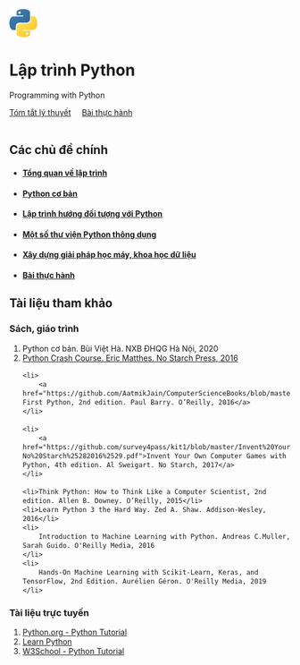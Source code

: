 <div class="text-center">
    <img src="./img/python-5-logo-png-transparent.png" width="10%">
</div>

# Lập trình Python 
Programming with Python

<div class="text-center">
    <a href="topics/" class="btn btn-primary" role="button">Tóm tắt lý thuyết</a>
    &nbsp;&nbsp;&nbsp;
    <a href="labs/" class="btn btn-primary" role="button">Bài thực hành</a>
</div><br>

## Các chủ đề chính
- #### [Tổng quan về lập trình](topics/overview)
- #### [Python cơ bản](topics/python-basic/)
- #### [Lập trình hướng đối tượng với Python](#)
- #### [Một số thư viện Python thông dụng](#)
- #### [Xây dựng giải pháp học máy, khoa học dữ liệu](#)
- #### [Bài thực hành](#)
  
## Tài liệu tham khảo
### Sách, giáo trình

<ol>
    <li>Python cơ bản. Bùi Việt Hà. NXB ĐHQG Hà Nội, 2020</li>
    <li>
        <a href="https://bedford-computing.co.uk/learning/wp-content/uploads/2015/10/No.Starch.Python.Oct_.2015.ISBN_.1593276036.pdf">Python Crash Course. Eric Matthes. No Starch Press, 2016</a>
    </li>

    <li>
        <a href="https://github.com/AatmikJain/ComputerScienceBooks/blob/master/Python%20Head%20First%2C%202nd%20Edition.pdf">Head-First Python, 2nd edition. Paul Barry. O’Reilly, 2016</a>
    </li>

    <li>
        <a href="https://github.com/survey4pass/kit1/blob/master/Invent%20Your%20Own%20Computer%20Games%20with%20Python-No%20Starch%25282016%2529.pdf">Invent Your Own Computer Games with Python, 4th edition. Al Sweigart. No Starch, 2017</a>
    </li>

    <li>Think Python: How to Think Like a Computer Scientist, 2nd edition. Allen B. Downey. O’Reilly, 2015</li>
    <li>Learn Python 3 the Hard Way. Zed A. Shaw. Addison-Wesley, 2016</li>
    <li>
        Introduction to Machine Learning with Python. Andreas C.Muller, Sarah Guido. O'Reilly Media, 2016
    </li>
    <li>
        Hands-On Machine Learning with Scikit-Learn, Keras, and TensorFlow, 2nd Edition. Aurélien Géron. O'Reilly Media, 2019
    </li>
</ol>

### Tài liệu trực tuyến
<ol>
<li><a href="https://docs.python.org/3/tutorial/">Python.org - Python Tutorial</a>
<li><a href="https://www.learnpython.org/">Learn Python</a>
<li><a href="https://www.w3schools.com/python/">W3School - Python Tutorial</a>
</ol>
